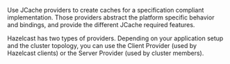 
Use JCache providers to create caches for a specification compliant implementation. Those providers abstract the platform
specific behavior and bindings, and provide the different JCache required features.

Hazelcast has two types of providers. Depending on your application setup and the cluster topology,
you can use the Client Provider (used by Hazelcast clients) or the Server Provider (used by cluster members).

